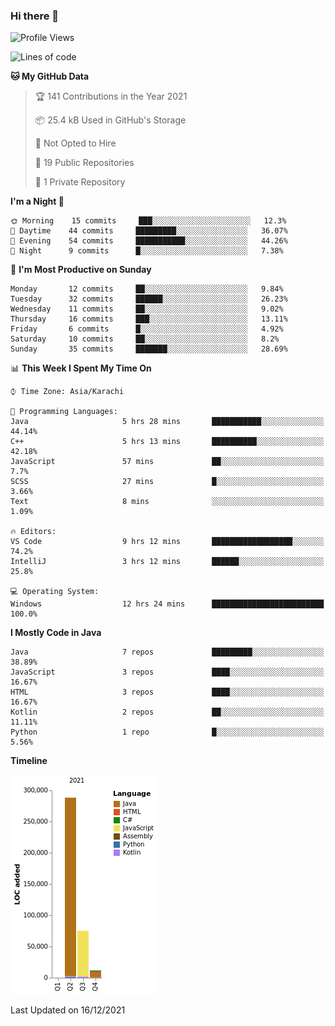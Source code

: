 ### Hi there 👋

<!--
**BilalJaved15/BilalJaved15** is a ✨ _special_ ✨ repository because its `README.md` (this file) appears on your GitHub profile.

Here are some ideas to get you started:

- 🔭 I’m currently working on ...
- 🌱 I’m currently learning ...
- 👯 I’m looking to collaborate on ...
- 🤔 I’m looking for help with ...
- 💬 Ask me about ...
- 📫 How to reach me: ...
- 😄 Pronouns: ...
- ⚡ Fun fact: ...
-->

<!--START_SECTION:waka-->
![Profile Views](http://img.shields.io/badge/Profile%20Views-0-blue)

![Lines of code](https://img.shields.io/badge/From%20Hello%20World%20I%27ve%20Written-375%20Thousand%20lines%20of%20code-blue)

**🐱 My GitHub Data** 

> 🏆 141 Contributions in the Year 2021
 > 
> 📦 25.4 kB Used in GitHub's Storage 
 > 
> 🚫 Not Opted to Hire
 > 
> 📜 19 Public Repositories 
 > 
> 🔑 1 Private Repository 
 > 
**I'm a Night 🦉** 

```text
🌞 Morning    15 commits     ███░░░░░░░░░░░░░░░░░░░░░░   12.3% 
🌆 Daytime    44 commits     █████████░░░░░░░░░░░░░░░░   36.07% 
🌃 Evening    54 commits     ███████████░░░░░░░░░░░░░░   44.26% 
🌙 Night      9 commits      █░░░░░░░░░░░░░░░░░░░░░░░░   7.38%

```
📅 **I'm Most Productive on Sunday** 

```text
Monday       12 commits     ██░░░░░░░░░░░░░░░░░░░░░░░   9.84% 
Tuesday      32 commits     ██████░░░░░░░░░░░░░░░░░░░   26.23% 
Wednesday    11 commits     ██░░░░░░░░░░░░░░░░░░░░░░░   9.02% 
Thursday     16 commits     ███░░░░░░░░░░░░░░░░░░░░░░   13.11% 
Friday       6 commits      █░░░░░░░░░░░░░░░░░░░░░░░░   4.92% 
Saturday     10 commits     ██░░░░░░░░░░░░░░░░░░░░░░░   8.2% 
Sunday       35 commits     ███████░░░░░░░░░░░░░░░░░░   28.69%

```


📊 **This Week I Spent My Time On** 

```text
⌚︎ Time Zone: Asia/Karachi

💬 Programming Languages: 
Java                     5 hrs 28 mins       ███████████░░░░░░░░░░░░░░   44.14% 
C++                      5 hrs 13 mins       ██████████░░░░░░░░░░░░░░░   42.18% 
JavaScript               57 mins             ██░░░░░░░░░░░░░░░░░░░░░░░   7.7% 
SCSS                     27 mins             █░░░░░░░░░░░░░░░░░░░░░░░░   3.66% 
Text                     8 mins              ░░░░░░░░░░░░░░░░░░░░░░░░░   1.09%

🔥 Editors: 
VS Code                  9 hrs 12 mins       ██████████████████░░░░░░░   74.2% 
IntelliJ                 3 hrs 12 mins       ██████░░░░░░░░░░░░░░░░░░░   25.8%

💻 Operating System: 
Windows                  12 hrs 24 mins      █████████████████████████   100.0%

```

**I Mostly Code in Java** 

```text
Java                     7 repos             █████████░░░░░░░░░░░░░░░░   38.89% 
JavaScript               3 repos             ████░░░░░░░░░░░░░░░░░░░░░   16.67% 
HTML                     3 repos             ████░░░░░░░░░░░░░░░░░░░░░   16.67% 
Kotlin                   2 repos             ██░░░░░░░░░░░░░░░░░░░░░░░   11.11% 
Python                   1 repo              █░░░░░░░░░░░░░░░░░░░░░░░░   5.56%

```


**Timeline**

![Chart not found](https://raw.githubusercontent.com/BilalJaved15/BilalJaved15/main/charts/bar_graph.png) 


 Last Updated on 16/12/2021
<!--END_SECTION:waka-->
